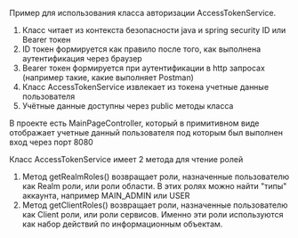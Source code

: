 Пример для использования класса авторизации AccessTokenService.

1. Класс читает из контекста безопасности java и spring security ID или Bearer токен
2. ID токен формируется как правило после того, как выполнена аутентификация через браузер
3. Bearer токен формируется при аутентификации в http запросах (например такие, какие выполняет Postman)
4. Класс AccessTokenService извлекает из токена учетные данные пользователя
5. Учётные данные доступны через public методы класса

В проекте есть MainPageController, который в примитивном виде отображает учетные данный пользователя под которым был выполнен вход через порт 8080

Класс AccessTokenService имеет 2 метода для чтение ролей

1. Метод getRealmRoles() возвращает роли, назначенные пользователю как Realm роли, или роли области. В этих ролях можно найти "типы" аккаунта, например MAIN_ADMIN или USER
2. Метод getClientRoles() возвращает роли, назначенные пользователю как Client роли, или роли сервисов. Именно эти роли используются как набор действий по информационным объектам.
